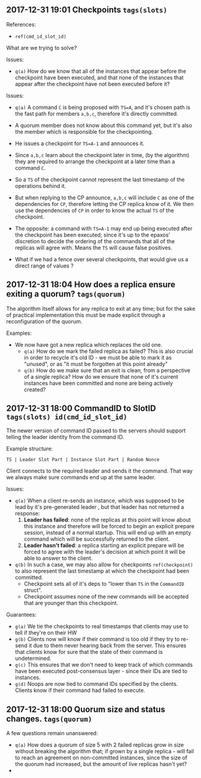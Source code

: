 2017-12-31 19:01 Checkpoints `tags(slots)`
-------
References:
 - `ref(cmd_id_slot_id)`

What are we trying to solve?

Issues:
 - `q(a)` How do we know that all of the instances that appear before the checkpoint have been executed, and that 
 none of the instances that appear after the checkpoint have not been executed before it? 
 
Issues:
 - `q(a)` A command `C` is being proposed with `TS=A`, and it's chosen path is the fast path for members `a,b,c`, therefore it's directly committed.
 - A quorum member does not know about this command yet, but it's also the member which is responsible for the checkpointing.
 - He issues a checkpoint for `TS=A-1` and announces it.
 - Since `a,b,c` learn about the checkpoint later in time, (by the algorithm) they are required to arrange the checkpoint at a later time than a command `C`.
 - So a `TS` of the checkpoint cannot represent the last timestamp of the operations behind it.
 - But when replying to the CP announce, `a,b,c` will include `C` as one of the dependencies for `CP`, therefore letting
 the CP replica know of it. We then use the dependencies of `CP` in order to know the actual `TS` of the checkpoint.
 
 
 - The opposite: a command with `TS=A-1` may end up being executed after the checkpoint has been executed; since it's up
 to the epaxos' discretion to decide the ordering of the commands that all of the replicas will agree with. Means the `TS` will cause
 false positives.
 
 - What if we had a fence over several checkpoints, that would give us a direct range of values ?  
 
2017-12-31 18:04 How does a replica ensure exiting a quorum? `tags(quorum)`  
-------------
The algorithm itself allows for any replica to exit at any time; but for the sake of practical implementation this
must be made explicit through a reconfiguration of the quorum. 

Examples:
 - We now have got a new replica which replaces the old one. 
    + `q(a)` How do we mark the failed replica as failed? This is also crucial in order to recycle it's old ID - we
    must be able to mark it as "unused", or as "it must be forgotten at this point already"
    + `q(b)` How do we make sure that an exit is clean, from a perspective of a single replica? How do we ensure that none of it's
    current instances have been committed and none are being actively created?

2017-12-31 18:00 CommandID to SlotID `tags(slots) id(cmd_id_slot_id)`
--------------
The newer version of command ID passed to the servers should support telling the leader identity from the command ID.

Example structure:

`TS | Leader Slot Part | Instance Slot Part | Random Nonce`

Client connects to the required leader and sends it the command. That way we always make sure commands end up at the same leader.

Issues:
 - `q(a)` When a client re-sends an instance, which was supposed to be lead by it's pre-generated leader
 , but that leader has not returned a response:
    1) **Leader has failed**: none of the replicas at this point will know about this instance and therefore will be forced to begin an explicit prepare
 session, instead of a normal startup. This will end up with an empty command which will be successfully returned to the client.
    2) **Leader hasn't failed**: a replica starting an explicit prepare will be forced to agree with the leader's decision at which point it will
    be able to answer to the client.
 - `q(b)` In such a case, we may also allow for checkpoints `ref(checkpoint)` to also represent the last timestamp at
 which the checkpoint had been committed.
   + Checkpoint sets all of it's deps to "lower than `TS` in the `CommandID` struct".
   + Checkpoint assumes none of the new commands will be accepted that are younger than this checkpoint.
   
   
Guarantees:
 - `g(a)` We tie the checkpoints to real timestamps that clients may use to tell if they're on their HW
 - `g(b)` Clients now will know if their command is too old if they try to re-send it due to them never hearing back from the server.
 This ensures that clients know for sure that the state of their command is undetermined.
 - `g(c)` This ensures that we don't need to keep track of which commands have been executed post-consensus layer - since their IDs are tied to instances.
 - `g(d)` Noops are now tied to command IDs specified by the clients. Clients know if their command had failed to execute.
 

2017-12-31 18:00 Quorum size and status changes. `tags(quorum)`
- 
A few questions remain unanswered:
 - `q(a)` How does a quorum of size 5 with 2 failed replicas grow in size without breaking the algorithm
   that; if grown by a single replica - will fail to reach an agreement on non-committed instances, since the size of the quorum had
   increased, but the amount of live replicas hasn't yet?
 -  
